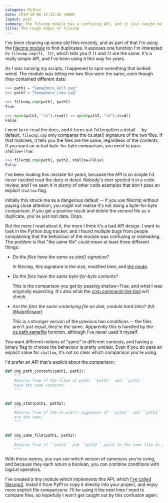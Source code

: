 ```yaml
---
category: Python
date: 2019-10-06 17:32:56 +0000
layout: post
summary: The filecmp module has a confusing API, and it just caught me out.
title: The rough edges of filecmp
---
```


I've been cleaning up some old files recently, and as part of that I'm using the [filecmp module](https://docs.python.org/3/library/filecmp.html) to find duplicates.
It exposes one function I'm interested in: `filecmp.cmp(f1, f2)`, which tells you if `f1` and `f2` are the same.
It's a really simple API, and I've been using it this way for years.

As I was running my scripts, I happened to spot something that looked weird.
The module was telling me two files were the same, even though they contained different data:

```python
>>> path1 = "Semaphore_Golf.svg"
>>> path2 = "Semaphore_Lima.svg"

>>> filecmp.cmp(path1, path2)
True

>>> open(path1, "rb").read() == open(path2, "rb").read()
False
```

I went to re-read the docs, and it turns out I'd forgotten a detail -- by default, `filecmp.cmp` only compares the os.stat() signature of the two files.
If that matches, it tells you the files are the same, regardless of the contents.
If you want an actual byte-for-byte comparison, you need to pass `shallow=True`:

```python
>>> filecmp.cmp(path1, path2, shallow=False)
False
```

I've been making this mistake for years, because the API is so simple I'd never needed read the docs in detail.
Nobody's ever spotted it in a code review, and I've seen it in plenty of other code examples that don't pass an explicit `shallow` flag.

Initially this struck me as a dangerous default -- if you use filecmp without paying close attention, you might not realise it's not doing a byte-for-byte comparison.
If you get a positive result and delete the second file as a duplicate, you've just lost data.
Oops.

But the more I read about it, the more I think it's a bad API design.
I went to look in the Python bug tracker, and I found multiple bugs from people complaining that the behaviour of the module was confusing or misleading.
The problem is that "the same file" could mean at least three different things:

*   *Do the files have the same os.stat() signature?*

    In filecmp, this signature is the size, modified time, and [the mode](https://docs.python.org/3/library/stat.html#stat.S_IFMT).

*   *Do the files have the same byte-for-byte contents?*

    This is the comparison you get by passing shallow=True, and what I was originally expecting.
    It's also what the [cmp command-line tool](https://linux.die.net/man/1/cmp) will check.

*   *Are the files the same underlying file on disk, modulo hard links?*
    (h/t [@kapellosaur](https://twitter.com/kapellosaur))

    This is a stronger version of the previous two conditions -- the files aren't just equal, they're the same.
    Apparently this is handled by the [os.path.samefile](https://docs.python.org/3/library/os.path.html#os.path.samefile) function, although I've never used it myself.

You want different notions of "same" in different contexts, and having a binary flag to choose the behaviour is pretty unclear.
Even if you do pass an explicit value for `shallow`, it's not so clear which comparison you're using.

I'd prefer an API that's explicit about the comparison:

```python
def cmp_path_contents(path1, path2):
    """
    Returns True if the files at paths ``path1`` and ``path2``
    have the same contents.
    """


def cmp_stat(path1, path2):
    """
    Returns True if the os.stat() signature of ``path1`` and ``path2``
    are the same.
    """


def cmp_same_file(path1, path2):
    """
    Returns True if ``path1`` and ``path2`` point to the same file on disk.
    """
```

With these names, you can see which version of sameness you're using, and because they each return a boolean, you can combine conditions with logical operators.

I've created a tiny module which implements this API, which [I've called filecmp2](https://pypi.org/project/filecmp2/).
Install it from PyPI or copy it directly into your project, and enjoy more explicit file comparisons.
I'll be using it the next time I need to compare files, so hopefully I won't get caught out by this confusion again.